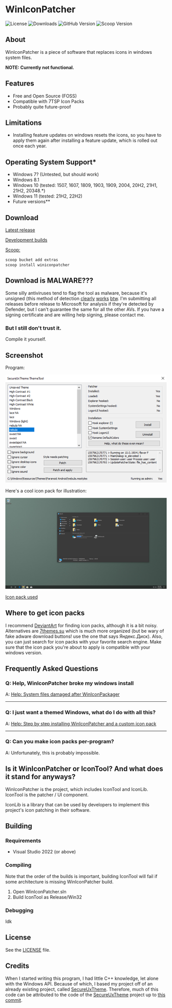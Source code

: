 # WinIconPatcher

![License](https://img.shields.io/github/license/ItsProfessional/WinIconPatcher) ![Downloads](https://img.shields.io/github/downloads/ItsProfessional/WinIconPatcher/total) ![GitHub Version](https://img.shields.io/github/v/release/ItsProfessional/WinIconPatcher) ![Scoop Version](https://img.shields.io/scoop/v/winiconpatcher?bucket=extras)

## About

WinIconPatcher is a piece of software that replaces icons in windows system files.

**NOTE: Currently not functional.**

## Features

* Free and Open Source (FOSS)
* Compatible with 7TSP Icon Packs
* Probably quite future-proof

## Limitations

* Installing feature updates on windows resets the icons, so you have to apply them again after installing a feature update, which is rolled out once each year.

## Operating System Support\*

* Windows 7? (Untested, but should work)
* Windows 8.1
* Windows 10 (tested: 1507, 1607, 1809, 1903, 1909, 2004, 20H2, 21H1, 21H2, 20348.*)
* Windows 11 (tested: 21H2, 22H2)
* Future versions\*\*

## Download

[Latest release](https://github.com/ItsProfessional/WinIconPatcher/releases/latest/download/IconTool.exe)

[Development builds](https://github.com/ItsProfessional/WinIconPatcher/actions)

[Scoop:](https://scoop.sh/)
```shell
scoop bucket add extras
scoop install winiconpatcher
```

## Download is MALWARE???

Some silly antiviruses tend to flag the tool as malware, because it's unsigned (this method of detection [clearly](https://www.securityweek.com/use-fake-code-signing-certificates-malware-surges) [works](https://www.zdnet.com/article/hackers-are-selling-legitimate-code-signing-certificates-to-evade-malware-detection/) [btw](https://web.archive.org/web/20200720160419/http://signedmalware.org/). I'm submitting all releases before release to Microsoft for analysis if they're detected by Defender, but I can't guarantee the same for all the other AVs. If you have a signing certificate and are willing help signing, please contact me.

### But I still don't trust it.

Compile it yourself.

## Screenshot

Program:

![IconTool Screenshot](resources/screenshot_icontool.png)

Here's a cool icon pack for illustration:

![Screenshot](resources/screenshot.png)

[Icon pack used](https://www.deviantart.com/niivu/art/foobar)

## Where to get icon packs

I recommend [DeviantArt](https://www.deviantart.com/tag/windows10themes) for finding icon packs, although it is a bit noisy. Alternatives are [7themes.su](https://7themes.su/) which is much more organized (but be wary of fake adware download buttons! use the one that says Яндекс.Диск). Also, you can just search for icon packs with your favorite search engine. Make sure that the icon pack you're about to apply is compatible with your windows version.

## Frequently Asked Questions

### **Q: Help, WinIconPatcher broke my windows install**

A: [Help: System files damaged after WinIconPackager](https://github.com/ItsProfessional/WinIconPatcher/wiki/Help:-Login-loop-after-installing-WinIconPatcher)

---

### **Q: I just want a themed Windows, what do I do with all this?**

A: [Help: Step by step installing WinIconPatcher and a custom icon pack](https://github.com/ItsProfessional/WinIconPatcher/wiki/Help:-Step-by-step-installing-WinIconPatcher-and-a-custom-icon-pack)

---

### **Q: Can you make icon packs per-program?**

A: Unfortunately, this is probably impossible.

## Is it WinIconPatcher or IconTool? And what does it stand for anyways?

WinIconPatcher is the project, which includes IconTool and IconLib. IconTool is the patcher / UI component.

IconLib is a library that can be used by developers to implement this project's icon patching in their software.

## Building

### Requirements

* Visual Studio 2022 (or above)

### Compiling

Note that the order of the builds is important, building IconTool will fail if some architecture is missing WinIconPatcher build.

1. Open WinIconPatcher.sln
2. Build IconTool as Release/Win32

### Debugging

Idk

## License

See the [LICENSE](LICENSE) file.

## Credits

When I started writing this program, I had little C++ knowledge, let alone with the Windows API. Because of which, I based my project off of an already existing project, called [SecureUxTheme](https://github.com/namazso/SecureUxTheme). Therefore, much of this code can be attributed to the code of the [SecureUxTheme](https://github.com/namazso/SecureUxTheme) project up to [this commit](https://github.com/namazso/SecureUxTheme/commit/f14e3f0afcfdb95f31855cda4792acdf62820d83).
